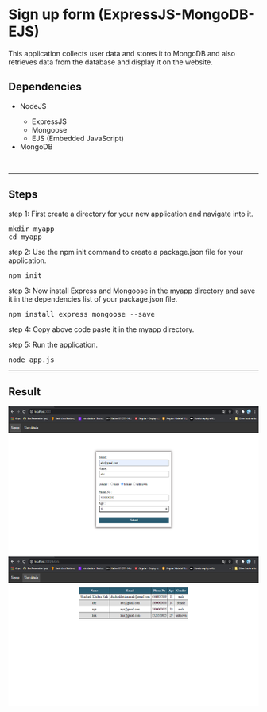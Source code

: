 # Sign up form (ExpressJS-MongoDB-EJS)
This application collects user data and stores it to MongoDB and also  retrieves data from the database and display it on the website.

<h2>Dependencies</h2>
<ul>
    <li>NodeJS</li>
    <ul type="circle">
        <li>ExpressJS</li>
        <li>Mongoose</li>
        <li>EJS (Embedded JavaScript)</li>
    </ul>
    <li>MongoDB</li>
</ul>
<br>
<hr>

<h2>Steps</h2>

step 1: First create a directory for your new application and navigate into it.

<pre>
mkdir myapp
cd myapp
</pre>

step 2: Use the npm init command to create a package.json file for your application.

<pre>
npm init
</pre>

step 3: Now install Express and Mongoose in the myapp directory and save it in the dependencies list of your package.json file.

<pre>
npm install express mongoose --save
</pre>

step 4: Copy above code paste it in the myapp directory.

step 5: Run the application.

<pre>
node app.js
</pre>

<hr>

<h2>Result</h2>

<img src="./screenshots/Screenshot1.png" alt="Loading..." width="600" height="300">

<img src="./screenshots/Screenshot2.png" alt="Loading..." width="600" height="300">
